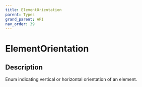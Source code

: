 ```yaml
---
title: ElementOrientation
parent: Types
grand_parent: API
nav_order: 39
---
```


# ElementOrientation

## Description

Enum indicating vertical or horizontal orientation of an element.
